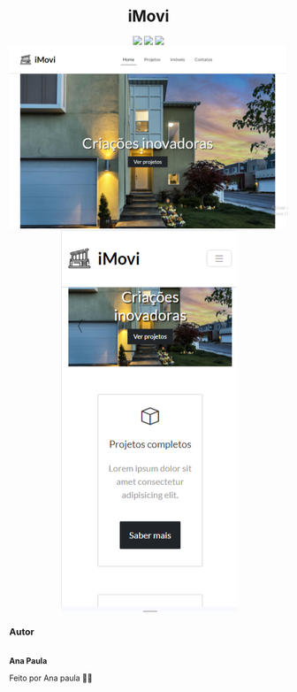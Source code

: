  <h1 align="center">iMovi</h1>

  <div align="center">
 <img src="https://img.shields.io/badge/html5-%23E34F26.svg?style=for-the-badge&logo=html5&logoColor=white">
 <img src="https://img.shields.io/badge/css3-%231572B6.svg?style=for-the-badge&logo=css3&logoColor=white">
    <img src="https://img.shields.io/badge/bootstrap-%231572B6.svg?style=for-the-badge&logo=bootstrap&logoColor=white">

  </div>

  <div align="center">
  <img alt="banner" title="banner" src="./assets/Banner1.png">
   <img alt="banner" title="banner" src="./assets/Banner2.png">
</div>
  
<h3>Autor</h3>

 <img style="border-radius: 50%;" src="https://avatars.githubusercontent.com/u/149811410?s=400&u=bb09c5d7f36aed097c3d8654b8d445ee587ed4b1&v=4" width="100px;" alt=""/>
 <br />
 <b>Ana Paula</b>


Feito por Ana paula 👋🏽 
